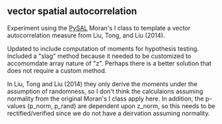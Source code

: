 vector spatial autocorrelation
-------------------------------

Experiment using the [PySAL](https://github.com/pysal/pysal) Moran's I class to template a vector autocorrelation measure from Liu, Tong, and Liu (2014). 

Updated to include computation of moments for hypothesis testing. Included a "slag" method because it needed to be customized to accomomdate array nature of "z". Perhaps there is a better solution that does not require a custom method. 

In Liu, Tong and Liu (2014) they only derive the moments under the assumption of randomness, so I don't think the calculaions assuming normality from the original Moran's I class apply here. In addition, the p-values (p_norm, p_rand) are dependent upon z_norm, so this needs to be rectified/verified since we do not have a deirvation assuming normality. 
